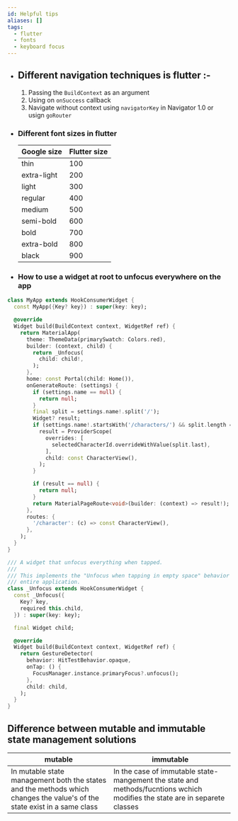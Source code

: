 ```yaml
---
id: Helpful tips
aliases: []
tags:
  - flutter
  - fonts
  - keyboard focus
---
```


- ## Different navigation techniques is flutter :-

  1.  Passing the `BuildContext` as an argument
  2.  Using on `onSuccess` callback
  3.  Navigate without context using `navigatorKey` in Navigator 1.0 or usign `goRouter`

- ### Different font sizes in flutter

  | Google size | Flutter size |
  | ----------- | ------------ |
  | thin        | 100          |
  | extra-light | 200          |
  | light       | 300          |
  | regular     | 400          |
  | medium      | 500          |
  | semi-bold   | 600          |
  | bold        | 700          |
  | extra-bold  | 800          |
  | black       | 900          |

- ### How to use a widget at root to unfocus everywhere on the app

```dart
class MyApp extends HookConsumerWidget {
  const MyApp({Key? key}) : super(key: key);

  @override
  Widget build(BuildContext context, WidgetRef ref) {
    return MaterialApp(
      theme: ThemeData(primarySwatch: Colors.red),
      builder: (context, child) {
        return _Unfocus(
          child: child!,
        );
      },
      home: const Portal(child: Home()),
      onGenerateRoute: (settings) {
        if (settings.name == null) {
          return null;
        }
        final split = settings.name!.split('/');
        Widget? result;
        if (settings.name!.startsWith('/characters/') && split.length == 3) {
          result = ProviderScope(
            overrides: [
              selectedCharacterId.overrideWithValue(split.last),
            ],
            child: const CharacterView(),
          );
        }

        if (result == null) {
          return null;
        }
        return MaterialPageRoute<void>(builder: (context) => result!);
      },
      routes: {
        '/character': (c) => const CharacterView(),
      },
    );
  }
}

/// A widget that unfocus everything when tapped.
///
/// This implements the "Unfocus when tapping in empty space" behavior for the
/// entire application.
class _Unfocus extends HookConsumerWidget {
  const _Unfocus({
    Key? key,
    required this.child,
  }) : super(key: key);

  final Widget child;

  @override
  Widget build(BuildContext context, WidgetRef ref) {
    return GestureDetector(
      behavior: HitTestBehavior.opaque,
      onTap: () {
        FocusManager.instance.primaryFocus?.unfocus();
      },
      child: child,
    );
  }
}
```

## Difference between mutable and immutable state management solutions

| mutable                                                                                                                  | immutable                                                                                                                  |
| ------------------------------------------------------------------------------------------------------------------------ | -------------------------------------------------------------------------------------------------------------------------- |
| In mutable state management both the states and the methods which changes the value's of the state exist in a same class | In the case of immutable state-mangement the state and methods/fucntions wchich modifies the state are in separete classes |
